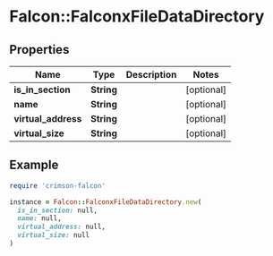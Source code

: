 # Falcon::FalconxFileDataDirectory

## Properties

| Name | Type | Description | Notes |
| ---- | ---- | ----------- | ----- |
| **is_in_section** | **String** |  | [optional] |
| **name** | **String** |  | [optional] |
| **virtual_address** | **String** |  | [optional] |
| **virtual_size** | **String** |  | [optional] |

## Example

```ruby
require 'crimson-falcon'

instance = Falcon::FalconxFileDataDirectory.new(
  is_in_section: null,
  name: null,
  virtual_address: null,
  virtual_size: null
)
```

